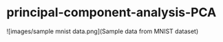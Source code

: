 # principal-component-analysis-PCA

![images/sample mnist data.png](Sample data from MNIST dataset)
